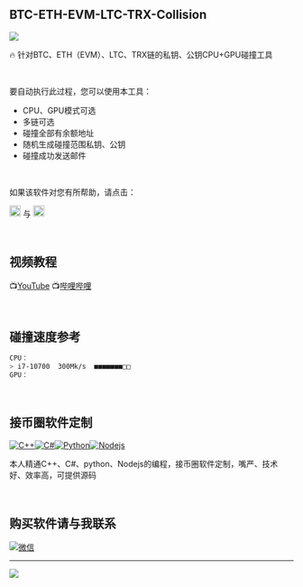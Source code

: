 ## BTC-ETH-EVM-LTC-TRX-Collision

![](https://github.com/ayushkumar-25/ayushkumar-25/blob/master/aboutMe.png)

🔥 针对BTC、ETH（EVM）、LTC、TRX链的私钥、公钥CPU+GPU碰撞工具

<br>

要自动执行此过程，您可以使用本工具：
- CPU、GPU模式可选
- 多链可选
- 碰撞全部有余额地址
- 随机生成碰撞范围私钥、公钥
- 碰撞成功发送邮件

<br>

如果该软件对您有所帮助，请点击：

[<img src="https://img.shields.io/github/followers/sakurabtc888?label=follow" height="20" title="Follow me" />](https://github.com/sakurabtc888)  与 [<img src="https://img.shields.io/github/stars/sakurabtc888/BTC-ETH-EVM-LTC-TRX-Collision" height="20" title="stars" />](https://github.com/sakurabtc888/BTC-ETH-EVM-LTC-TRX-Collision)

<br>

## 视频教程
📺[YouTube](https://privatekeys.pw/puzzles/bitcoin-puzzle-tx)  📺[哔哩哔哩](https://privatekeys.pw/puzzles/bitcoin-puzzle-tx)

<br>

## 碰撞速度参考
````bash
CPU：
> i7-10700  300Mk/s  ■■■■■■■□□
GPU：
````

<br>

## 接币圈软件定制
[![C++](https://img.shields.io/badge/-C++-00599C?style=flat&logo=c++&link=https://github.com/sakurabtc888)](https://github.com/sakurabtc888)[![C#](https://img.shields.io/badge/C%23-239120.svg?style=flat&logo=c++&link=https://github.com/sakurabtc888)](https://github.com/sakurabtc888)[![Python](https://img.shields.io/badge/-Python-black?style=flat&logo=python&link=https://github.com/sakurabtc888)](https://github.com/sakurabtc888)[![Nodejs](https://img.shields.io/badge/-Nodejs-black?style=flat&logo=Node.js&link=https://github.com/sakurabtc888)](https://github.com/sakurabtc888)

本人精通C++、C#、python、Nodejs的编程，接币圈软件定制，嘴严、技术好、效率高，可提供源码

<br>

## 购买软件请与我联系
[![微信](https://img.shields.io/badge/%E5%BE%AE%E4%BF%A1-SakuraBtc-brightgreen?logo=wechat&link=https://github.com/sakurabtc888)](https://github.com/sakurabtc888)

---
![](https://views.whatilearened.today/views/github/sakurabtc888/888.svg)

